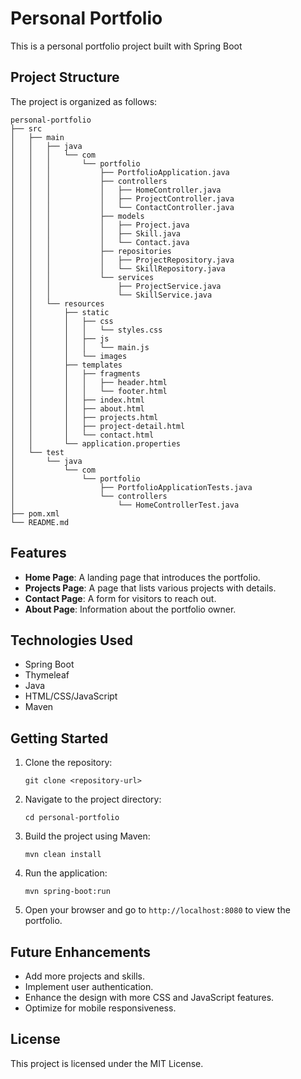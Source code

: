 # Personal Portfolio

This is a personal portfolio project built with Spring Boot
## Project Structure

The project is organized as follows:

```
personal-portfolio
├── src
│   ├── main
│   │   ├── java
│   │   │   └── com
│   │   │       └── portfolio
│   │   │           ├── PortfolioApplication.java
│   │   │           ├── controllers
│   │   │           │   ├── HomeController.java
│   │   │           │   ├── ProjectController.java
│   │   │           │   └── ContactController.java
│   │   │           ├── models
│   │   │           │   ├── Project.java
│   │   │           │   ├── Skill.java
│   │   │           │   └── Contact.java
│   │   │           ├── repositories
│   │   │           │   ├── ProjectRepository.java
│   │   │           │   └── SkillRepository.java
│   │   │           └── services
│   │   │               ├── ProjectService.java
│   │   │               └── SkillService.java
│   │   └── resources
│   │       ├── static
│   │       │   ├── css
│   │       │   │   └── styles.css
│   │       │   ├── js
│   │       │   │   └── main.js
│   │       │   └── images
│   │       ├── templates
│   │       │   ├── fragments
│   │       │   │   ├── header.html
│   │       │   │   └── footer.html
│   │       │   ├── index.html
│   │       │   ├── about.html
│   │       │   ├── projects.html
│   │       │   ├── project-detail.html
│   │       │   └── contact.html
│   │       └── application.properties
│   └── test
│       └── java
│           └── com
│               └── portfolio
│                   ├── PortfolioApplicationTests.java
│                   └── controllers
│                       └── HomeControllerTest.java
├── pom.xml
└── README.md
```

## Features

- **Home Page**: A landing page that introduces the portfolio.
- **Projects Page**: A page that lists various projects with details.
- **Contact Page**: A form for visitors to reach out.
- **About Page**: Information about the portfolio owner.

## Technologies Used

- Spring Boot
- Thymeleaf
- Java
- HTML/CSS/JavaScript
- Maven

## Getting Started

1. Clone the repository:
   ```
   git clone <repository-url>
   ```

2. Navigate to the project directory:
   ```
   cd personal-portfolio
   ```

3. Build the project using Maven:
   ```
   mvn clean install
   ```

4. Run the application:
   ```
   mvn spring-boot:run
   ```

5. Open your browser and go to `http://localhost:8080` to view the portfolio.

## Future Enhancements

- Add more projects and skills.
- Implement user authentication.
- Enhance the design with more CSS and JavaScript features.
- Optimize for mobile responsiveness.

## License

This project is licensed under the MIT License.
